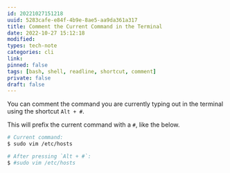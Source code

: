 ```yaml
---
id: 20221027151218
uuid: 5283cafe-e84f-4b9e-8ae5-aa9da361a317
title: Comment the Current Command in the Terminal
date: 2022-10-27 15:12:18
modified: 
types: tech-note
categories: cli
link: 
pinned: false
tags: [bash, shell, readline, shortcut, comment]
private: false
draft: false
---
```


You can comment the command you are currently typing out in the terminal using the shortcut `Alt + #`. 

This will prefix the current command with a `#`, like the below.

```sh
# Current command:
$ sudo vim /etc/hosts

# After pressing `Alt + #`:
$ #sudo vim /etc/hosts
```


